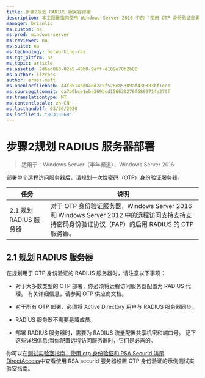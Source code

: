 ```yaml
---
title: 步骤2规划 RADIUS 服务器部署
description: 本主题是指南使用 Windows Server 2016 中的 "使用 OTP 身份验证部署远程访问" 指南的一部分。
manager: brianlic
ms.custom: na
ms.prod: windows-server
ms.reviewer: na
ms.suite: na
ms.technology: networking-ras
ms.tgt_pltfrm: na
ms.topic: article
ms.assetid: 2d6ad863-02a5-49b0-9aff-d189e78b2b80
ms.author: lizross
author: eross-msft
ms.openlocfilehash: 44f8514bd046d2c5f526e85309af430383bf1ec1
ms.sourcegitcommit: da7b9bce1eba369bcd156639276f6899714e279f
ms.translationtype: MT
ms.contentlocale: zh-CN
ms.lasthandoff: 03/26/2020
ms.locfileid: "80313569"
---
```

# <a name="step-2-plan-the-radius-server-deployment"></a>步骤2规划 RADIUS 服务器部署

>适用于：Windows Server（半年频道）、Windows Server 2016

部署单个远程访问服务器后，请规划一次性密码（OTP）身份验证服务器。  
  
|任务|说明|  
|----|--------|  
|2.1 规划 RADIUS 服务器|对于 OTP 身份验证服务器，Windows Server 2016 和 Windows Server 2012 中的远程访问支持支持支持密码身份验证协议（PAP）的启用 RADIUS 的 OTP 服务器。|  
  
## <a name="21-plan-the-radius-server"></a><a name="BKMK_1.1"></a>2.1 规划 RADIUS 服务器  
在规划用于 OTP 身份验证的 RADIUS 服务器时，请注意以下事项：  
  
-   对于大多数类型的 OTP 部署，你必须将远程访问服务器配置为 RADIUS 代理。 有关详细信息，请参阅 OTP 供应商文档。  
  
-   对于所有 OTP 部署，必须将 Active Directory 用户与 RADIUS 服务器同步。  
  
-   RADIUS 服务器不需要是域成员。  
  
-   部署 RADIUS 服务器时，需要为 RADIUS 流量配置共享机密和端口号。 记下这些详细信息;当你配置远程访问服务器时，它们是必需的。  
  
你可以在[测试实验室指南：使用 otp 身份验证和 RSA Securid 演示 DirectAccess](https://technet.microsoft.com/windows-server-docs/networking/remote-access/directaccess/tlg-otp-securid/test-lab-guide-demonstrate-directaccess-with-otp-authentication-and-rsa-securid)中查看使用 RSA securid 服务器设置 OTP 身份验证的示例测试实验室指南。  
  
  
  


